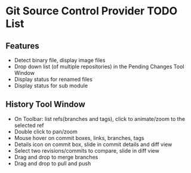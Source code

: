 Git Source Control Provider TODO List
=====================================

Features
--------
* Detect binary file, display image files
* Drop down list (of multiple repositories) in the Pending Changes Tool Window
* Display status for renamed files
* Display status for sub module

History Tool Window
-------------------
* On Toolbar: list refs(branches and tags), click to animate/zoom to the selected ref
* Double click to pan/zoom
* Mouse hover on commit boxes, links, branches, tags
* Details icon on commit box, slide in commit details and diff view
* Select two revisions/commits to compare, slide in diff view
* Drag and drop to merge branches
* Drag and drop to pull and push
